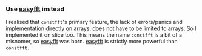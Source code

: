 ### Use [easyfft] instead
I realised that `constfft`'s primary feature, the lack of errors/panics and
implementation directly on arrays, does not have to be limited to arrays. So I
implemented it on slice too. This means the name `constfft` is a bit of a
misnomer, so [easyfft] was born. [easyfft] is strictly more powerful than
`constfft`.

[easyfft]: https://crates.io/crates/easyfft
